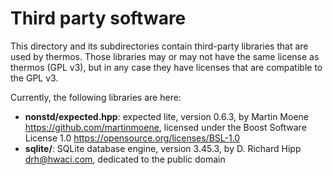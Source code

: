 # Third party software

This directory and its subdirectories contain third-party libraries that are
used by thermos. Those libraries may or may not have the same license as thermos
(GPL v3), but in any case they have licenses that are compatible to the GPL v3.

Currently, the following libraries are here:

* **nonstd/expected.hpp**: expected lite, version 0.6.3,
  by Martin Moene <https://github.com/martinmoene>,
  licensed under the Boost Software License 1.0
  <https://opensource.org/licenses/BSL-1.0>
* **sqlite/**: SQLite database engine, version 3.45.3,
  by D. Richard Hipp <drh@hwaci.com>,
  dedicated to the public domain
